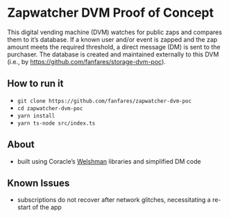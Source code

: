 # Zapwatcher DVM Proof of Concept

This digital vending machine (DVM) watches for public zaps and compares them to it’s database. If a known user and/or event is zapped and the zap amount meets the required threshold, a direct message (DM) is sent to the purchaser. The database is created and maintained externally to this DVM (i.e., by https://github.com/fanfares/storage-dvm-poc).

## How to run it

- `git clone https://github.com/fanfares/zapwatcher-dvm-poc`
- `cd zapwatcher-dvm-poc`
- `yarn install`
- `yarn ts-node src/index.ts`

## About

- built using Coracle’s [Welshman](https://github.com/coracle-social/welshman) libraries and simplified DM code

## Known Issues

- subscriptions do not recover after network glitches, necessitating a re-start of the app

